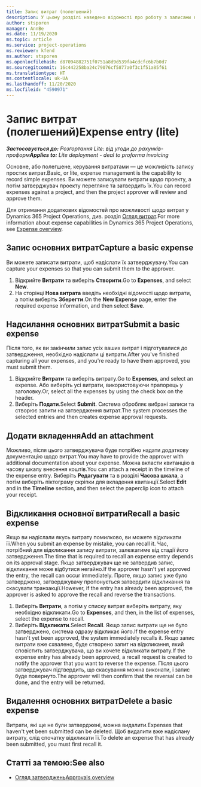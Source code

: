 ```yaml
---
title: Запис витрат (полегшений)
description: У цьому розділі наведено відомості про роботу з записами витрат у полегшеному розгортанні (Lite).
author: stsporen
manager: AnnBe
ms.date: 11/19/2020
ms.topic: article
ms.service: project-operations
ms.reviewer: kfend
ms.author: stsporen
ms.openlocfilehash: d87094882751f0751a8d9d539fa4cdcfc6b7b0d7
ms.sourcegitcommit: 16c442258ba24c79076cf5877a0f3c1f51a85f61
ms.translationtype: HT
ms.contentlocale: uk-UA
ms.lasthandoff: 11/20/2020
ms.locfileid: "4590971"
---
```

# <a name="expense-entry-lite"></a><span data-ttu-id="825cb-103">Запис витрат (полегшений)</span><span class="sxs-lookup"><span data-stu-id="825cb-103">Expense entry (lite)</span></span>

<span data-ttu-id="825cb-104">_**Застосовується до:** Розгортання Lite: від угоди до рахунків-проформ_</span><span class="sxs-lookup"><span data-stu-id="825cb-104">_**Applies to:** Lite deployment - deal to proforma invoicing_</span></span>

<span data-ttu-id="825cb-105">Основне, або полегшене, керування витратами — це можливість запису простих витрат.</span><span class="sxs-lookup"><span data-stu-id="825cb-105">Basic, or lite, expense management is the capability to record simple expenses.</span></span> <span data-ttu-id="825cb-106">Ви можете записувати витрати щодо проекту, а потім затверджувач проекту перегляне та затвердить їх.</span><span class="sxs-lookup"><span data-stu-id="825cb-106">You can record expenses against a project, and then the project approver will review and approve them.</span></span>

<span data-ttu-id="825cb-107">Для отримання додаткових відомостей про можливості щодо витрат у Dynamics 365 Project Operations, див. розділ [Огляд витрат](expense-overview.md).</span><span class="sxs-lookup"><span data-stu-id="825cb-107">For more information about expense capabilities in Dynamics 365 Project Operations, see [Expense overview](expense-overview.md).</span></span>

## <a name="capture-a-basic-expense"></a><span data-ttu-id="825cb-108">Запис основних витрат</span><span class="sxs-lookup"><span data-stu-id="825cb-108">Capture a basic expense</span></span>

<span data-ttu-id="825cb-109">Ви можете записати витрати, щоб надіслати їх затверджувачу.</span><span class="sxs-lookup"><span data-stu-id="825cb-109">You can capture your expenses so that you can submit them to the approver.</span></span>

1. <span data-ttu-id="825cb-110">Відкрийте **Витрати** та виберіть **Створити**.</span><span class="sxs-lookup"><span data-stu-id="825cb-110">Go to **Expenses**, and select **New**.</span></span>
2. <span data-ttu-id="825cb-111">На сторінці **Нова витрата** введіть необхідні відомості щодо витрати, а потім виберіть **Зберегти**.</span><span class="sxs-lookup"><span data-stu-id="825cb-111">On the **New Expense** page, enter the required expense information, and then select **Save**.</span></span>

## <a name="submit-a-basic-expense"></a><span data-ttu-id="825cb-112">Надсилання основних витрат</span><span class="sxs-lookup"><span data-stu-id="825cb-112">Submit a basic expense</span></span>

<span data-ttu-id="825cb-113">Після того, як ви закінчили запис усіх ваших витрат і підготувалися до затвердження, необхідно надіслати ці витрати.</span><span class="sxs-lookup"><span data-stu-id="825cb-113">After you've finished capturing all your expenses, and you're ready to have them approved, you must submit them.</span></span>

1. <span data-ttu-id="825cb-114">Відкрийте **Витрати** та виберіть витрату.</span><span class="sxs-lookup"><span data-stu-id="825cb-114">Go to **Expenses**, and select an expense.</span></span> <span data-ttu-id="825cb-115">Або виберіть усі витрати, використовуючи прапорець у заголовку.</span><span class="sxs-lookup"><span data-stu-id="825cb-115">Or, select all the expenses by using the check box on the header.</span></span>
2. <span data-ttu-id="825cb-116">Виберіть **Подати**.</span><span class="sxs-lookup"><span data-stu-id="825cb-116">Select **Submit**.</span></span> <span data-ttu-id="825cb-117">Система обробляє вибрані записи та створює запити на затвердження витрат.</span><span class="sxs-lookup"><span data-stu-id="825cb-117">The system processes the selected entries and then creates expense approval requests.</span></span>

## <a name="add-an-attachment"></a><span data-ttu-id="825cb-118">Додати вкладення</span><span class="sxs-lookup"><span data-stu-id="825cb-118">Add an attachment</span></span>

<span data-ttu-id="825cb-119">Можливо, після цього затверджувача буде потрібно надати додаткову документацію щодо витрат.</span><span class="sxs-lookup"><span data-stu-id="825cb-119">You may have to provide the approver with additional documentation about your expense.</span></span> <span data-ttu-id="825cb-120">Можна вкласти квитанцію в часову шкалу внесення коштів.</span><span class="sxs-lookup"><span data-stu-id="825cb-120">You can attach a receipt in the timeline of the expense entry.</span></span> <span data-ttu-id="825cb-121">Виберіть **Редагувати** та в розділі **Часова шкала**, а потім виберіть піктограму скріпки для вкладення квитанції.</span><span class="sxs-lookup"><span data-stu-id="825cb-121">Select **Edit** and in the **Timeline** section, and then select the paperclip icon to attach your receipt.</span></span>

## <a name="recall-a-basic-expense"></a><span data-ttu-id="825cb-122">Відкликання основної витрати</span><span class="sxs-lookup"><span data-stu-id="825cb-122">Recall a basic expense</span></span>

<span data-ttu-id="825cb-123">Якщо ви надіслали якусь витрату помилково, ви можете відкликати її.</span><span class="sxs-lookup"><span data-stu-id="825cb-123">When you submit an expense by mistake, you can recall it.</span></span> <span data-ttu-id="825cb-124">Час, потрібний для відкликання запису витрати, залежатиме від стадії його затвердження.</span><span class="sxs-lookup"><span data-stu-id="825cb-124">The time that is required to recall an expense entry depends on its approval stage.</span></span>  <span data-ttu-id="825cb-125">Якщо затверджувач ще не затвердив запис, відкликання може відбутися негайно.</span><span class="sxs-lookup"><span data-stu-id="825cb-125">If the approver hasn't yet approved the entry, the recall can occur immediately.</span></span> <span data-ttu-id="825cb-126">Проте, якщо запис уже було затверджено, затверджувачу пропонується затвердити відкликання та скасувати транзакції.</span><span class="sxs-lookup"><span data-stu-id="825cb-126">However, if the entry has already been approved, the approver is asked to approve the recall and reverse the transactions.</span></span>

1. <span data-ttu-id="825cb-127">Виберіть **Витрати**, а потім у списку витрат виберіть витрату, яку необхідно відкликати.</span><span class="sxs-lookup"><span data-stu-id="825cb-127">Go to **Expenses**, and then, in the list of expenses, select the expense to recall.</span></span>
2. <span data-ttu-id="825cb-128">Виберіть **Відкликати**.</span><span class="sxs-lookup"><span data-stu-id="825cb-128">Select **Recall**.</span></span> <span data-ttu-id="825cb-129">Якщо запис витрати ще не було затверджено, система одразу відкликає його.</span><span class="sxs-lookup"><span data-stu-id="825cb-129">If the expense entry hasn't yet been approved, the system immediately recalls it.</span></span> <span data-ttu-id="825cb-130">Якщо запис витрати вже схвалено, буде створено запит на відкликання, який сповістить затверджувача, що ви хочете відкликати витрату.</span><span class="sxs-lookup"><span data-stu-id="825cb-130">If the expense entry has already been approved, a recall request is created to notify the approver that you want to reverse the expense.</span></span> <span data-ttu-id="825cb-131">Після цього затверджувач підтвердить, що скасування можна виконати, і запис буде повернуто.</span><span class="sxs-lookup"><span data-stu-id="825cb-131">The approver will then confirm that the reversal can be done, and the entry will be returned.</span></span>

## <a name="delete-a-basic-expense"></a><span data-ttu-id="825cb-132">Видалення основних витрат</span><span class="sxs-lookup"><span data-stu-id="825cb-132">Delete a basic expense</span></span>

<span data-ttu-id="825cb-133">Витрати, які ще не були затверджені, можна видалити.</span><span class="sxs-lookup"><span data-stu-id="825cb-133">Expenses that haven't yet been submitted can be deleted.</span></span> <span data-ttu-id="825cb-134">Щоб видалити вже надіслану витрату, слід спочатку відкликати її.</span><span class="sxs-lookup"><span data-stu-id="825cb-134">To delete an expense that has already been submitted, you must first recall it.</span></span>

## <a name="see-also"></a><span data-ttu-id="825cb-135">Статті за темою:</span><span class="sxs-lookup"><span data-stu-id="825cb-135">See also</span></span>

- [<span data-ttu-id="825cb-136">Огляд затверджень</span><span class="sxs-lookup"><span data-stu-id="825cb-136">Approvals overview</span></span>](../approvals/approvals-overview.md)
